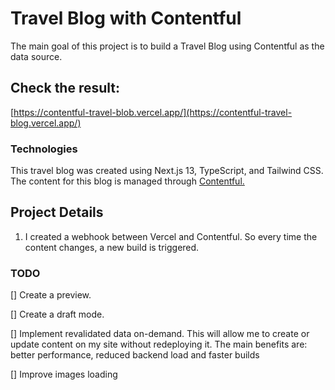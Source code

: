 # Travel Blog with Contentful

The main goal of this project is to build a Travel Blog using Contentful as the data source.

## Check the result:

[https://contentful-travel-blob.vercel.app/](https://contentful-travel-blog.vercel.app/)

### Technologies

This travel blog was created using Next.js 13, TypeScript, and Tailwind CSS.
The content for this blog is managed through [Contentful.](https://www.contentful.com/)

## Project Details

1. I created a webhook between Vercel and Contentful. So every time the content changes, a new build is triggered.

### TODO

[] Create a preview.

[] Create a draft mode.

[] Implement revalidated data on-demand. This will allow me to create or update content on my site without redeploying it.
The main benefits are: better performance, reduced backend load and faster builds

[] Improve images loading
